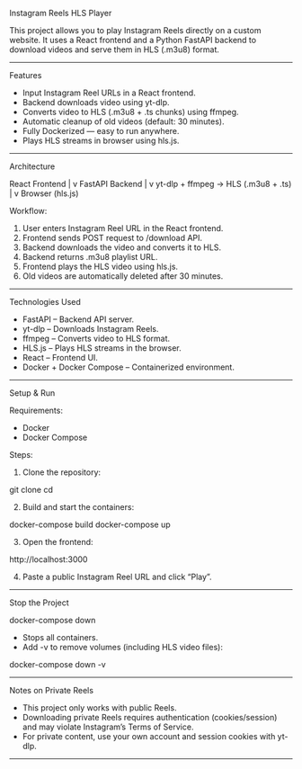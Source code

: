 Instagram Reels HLS Player

This project allows you to play Instagram Reels directly on a custom website. It uses a React frontend and a Python FastAPI backend to download videos and serve them in HLS (.m3u8) format.

---

Features

- Input Instagram Reel URLs in a React frontend.
- Backend downloads video using yt-dlp.
- Converts video to HLS (.m3u8 + .ts chunks) using ffmpeg.
- Automatic cleanup of old videos (default: 30 minutes).
- Fully Dockerized — easy to run anywhere.
- Plays HLS streams in browser using hls.js.

---

Architecture

React Frontend
      |
      v
FastAPI Backend
      |
      v
yt-dlp + ffmpeg → HLS (.m3u8 + .ts)
      |
      v
Browser (hls.js)

Workflow:

1. User enters Instagram Reel URL in the React frontend.
2. Frontend sends POST request to /download API.
3. Backend downloads the video and converts it to HLS.
4. Backend returns .m3u8 playlist URL.
5. Frontend plays the HLS video using hls.js.
6. Old videos are automatically deleted after 30 minutes.

---

Technologies Used

- FastAPI – Backend API server.
- yt-dlp – Downloads Instagram Reels.
- ffmpeg – Converts video to HLS format.
- HLS.js – Plays HLS streams in the browser.
- React – Frontend UI.
- Docker + Docker Compose – Containerized environment.

---

Setup & Run

Requirements:

- Docker
- Docker Compose

Steps:

1. Clone the repository:

git clone <repo-url>
cd <repo-folder>

2. Build and start the containers:

docker-compose build
docker-compose up

3. Open the frontend:

http://localhost:3000

4. Paste a public Instagram Reel URL and click “Play”.

---

Stop the Project

docker-compose down

- Stops all containers.
- Add -v to remove volumes (including HLS video files):

docker-compose down -v

---

Notes on Private Reels

- This project only works with public Reels.
- Downloading private Reels requires authentication (cookies/session) and may violate Instagram’s Terms of Service.
- For private content, use your own account and session cookies with yt-dlp.

---
